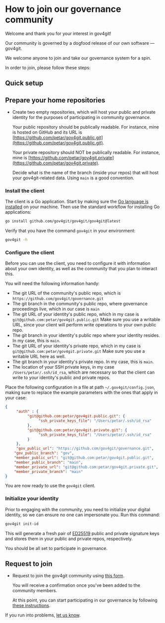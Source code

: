 # How to join our governance community

Welcome and thank you for your interest in gov4git!

Our community is governed by a dogfood release of our own software — gov4git.

We welcome anyone to join and take our governance system for a spin.

In order to join, please follow these steps:

## Quick setup

## Prepare your home repositories

- Create two empty repositories, which will host your public and private identity for the purposes of participating in community governance.

  Your public repository should be publically readable. For instance, mine is hosted on GitHub and its URL is [https://github.com/petar/gov4git.public.git](https://github.com/petar/gov4git.public.git).

  Your private repository should NOT be publically readable. For instance, mine is [https://github.com/petar/gov4git.private](https://github.com/petar/gov4git.private).

  Decide what is the name of the branch (inside your repos) that will host your gov4git-related data. Using `main` is a good convention.

### Install the client

The client is a Go application. Start by making sure the [Go language is installed](https://go.dev/doc/install) on your machine. Then use the standard workflow for installing Go applications:
```sh
go install github.com/gov4git/gov4git/gov4git@latest
```

Verify that you have the command `gov4git` in your environment:
```sh
gov4git -h
```

### Configure the client

Before you can use the client, you need to configure it with information about your own identity, as well as the community that you plan to interact this.

You will need the following information handy:
- The git URL of the community's public repo, which is `https://github.com/gov4git/governance.git`
- The git branch in the community's public repo, where governance proceedings live, which in our case is `main`
- The git URL of your identity's public repo, which in my case is `git@github.com:petar/gov4git.public.git` Make sure you use a writable URL, since your client will perform write operations to your own public repo.
- The git branch in your identity's public repo where your identity resides. In my case, this is `main`.
- The git URL of your identity's private repo, which in my case is `git@github.com:petar/gov4git.private.git` Make sure you use a writable URL here as well.
- The git branch in your identity's private repo. In my case, this is `main`.
- The location of your SSH private keys, in my case `/Users/petar/.ssh/id_rsa`, which are necessary so that the client can write to your identity's public and private repos.

Place the following configuration in a file at path `~/.gov4git/config.json`, making sure to replace the example parameters with the ones that apply in your case:

```json
{
     "auth" : {
          "git@github.com:petar/gov4git.public.git": {
               "ssh_private_keys_file": "/Users/petar/.ssh/id_rsa"
          },
          "git@github.com:petar/gov4git.private.git": {
               "ssh_private_keys_file": "/Users/petar/.ssh/id_rsa"
          }
     },
     "gov_public_url": "https://github.com/gov4git/governance.git",
	"gov_public_branch": "gov",
	"member_public_url": "git@github.com:petar/gov4git.public.git",
	"member_public_branch": "main",
	"member_private_url": "git@github.com:petar/gov4git.private.git",
	"member_private_branch": "main"
}
```

You are now ready to use the `gov4git` client.

### Initialize your identity

Prior to engaging with the community, you need to initialize your digital identity, so we can ensure no one can impersonate you. Run this command:
```sh
gov4git init-id
```
This will generate a fresh pair of [ED25519](https://ed25519.cr.yp.to/) public and private signature keys and stores them in your public and private repos, respectively.

You should be all set to participate in governance.

## Request to join

- Request to join the gov4git community using [this form](https://github.com/gov4git/gov4git/issues/new?assignees=petar&labels=community&template=join.yml&title=I%27d+like+to+join+this+project%27s+community).

   You will receive a confirmation once you've been added to the community members. 

   At this point, you can start participating in our governance by following [these instructions](how-to-participate.md).

If you run into problems, [let us know](https://github.com/gov4git/gov4git/issues/new/choose).
